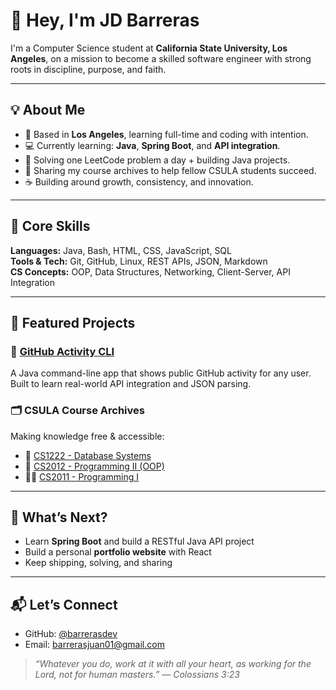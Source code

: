 # 👋 Hey, I'm JD Barreras

I'm a Computer Science student at **California State University, Los Angeles**, on a mission to become a skilled software engineer with strong roots in discipline, purpose, and faith.

---

## 💡 About Me

- 📍 Based in **Los Angeles**, learning full-time and coding with intention.
- 💻 Currently learning: **Java**, **Spring Boot**, and **API integration**.
- 🧠 Solving one LeetCode problem a day + building Java projects.
- 📖 Sharing my course archives to help fellow CSULA students succeed.
- ☕️ Building around growth, consistency, and innovation.

---

## 🧱 Core Skills

**Languages:** Java, Bash, HTML, CSS, JavaScript, SQL  
**Tools & Tech:** Git, GitHub, Linux, REST APIs, JSON, Markdown  
**CS Concepts:** OOP, Data Structures, Networking, Client-Server, API Integration

---

## 🔨 Featured Projects

### 🧰 [GitHub Activity CLI](https://github.com/barrerasdev/GitHub-Activity-CLI)
A Java command-line app that shows public GitHub activity for any user. Built to learn real-world API integration and JSON parsing.

### 🗂️ CSULA Course Archives
Making knowledge free & accessible:
- 📘 [CS1222 - Database Systems](https://github.com/barrerasdev/CSULA-CS-1222-Course-Archive)
- 🧱 [CS2012 - Programming II (OOP)](https://github.com/barrerasdev/CSULA-CS-2012-Course-Archive)
- 🧑‍💻 [CS2011 - Programming I](https://github.com/barrerasdev/CSULA-CS-2011-Course-Archive)

---

## 🔭 What’s Next?

- Learn **Spring Boot** and build a RESTful Java API project  
- Build a personal **portfolio website** with React  
- Keep shipping, solving, and sharing

---

## 📬 Let’s Connect

- GitHub: [@barrerasdev](https://github.com/barrerasdev)
- Email: barrerasjuan01@gmail.com

> _“Whatever you do, work at it with all your heart, as working for the Lord, not for human masters.” — Colossians 3:23_

